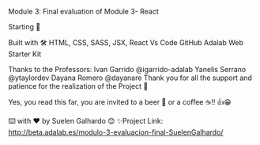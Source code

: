 Module 3: Final evaluation of Module 3- React 


Starting 🚀


Built with 🛠️
HTML, CSS, SASS, JSX, React Vs Code GitHub Adalab Web Starter Kit

Thanks to the Professors:
Ivan Garrido @igarrido-adalab
Yanelis Serrano @ytaylordev
Dayana Romero @dayanare
Thank you for all the support and patience for the realization of the Project 🎁

Yes, you read this far, you are invited to a beer 🍺 or a coffee ☕!! 👍😁

⌨️ with ❤️ by Suelen Galhardo 😊
✨Project Link: http://beta.adalab.es/modulo-3-evaluacion-final-SuelenGalhardo/
